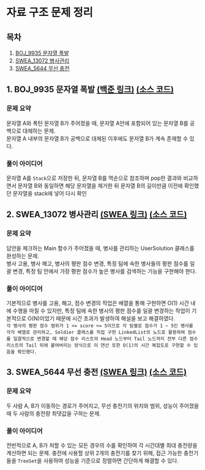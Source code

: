 # 자료 구조 문제 정리

## 목차

1. [BOJ_9935 문자열 폭발](#1-boj_9935-문자열-폭발-백준-링크-소스-코드)
2. [SWEA_13072 병사관리](#2-swea-13072-병사관리-swea-링크-소스-코드)
3. [SWEA_5644 무선 충전](#3-swea-5644-무선-충전-swea-링크-소스-코드)

## 1. BOJ_9935 문자열 폭발 [(백준 링크)](https://www.acmicpc.net/problem/9935) [(소스 코드)](https://github.com/rldnjs7723/CodingTest/blob/main/BOJ/9000/Main_9935.java)

### 문제 요약

문자열 A와 폭탄 문자열 B가 주어졌을 때, 문자열 A안에 포함되어 있는 문자열 B를 공백으로 대체하는 문제.  
문자열 A 내부의 문자열 B가 공백으로 대체된 이후에도 문자열 B가 계속 존재할 수 있다.

### 풀이 아이디어

문자열 A를 `Stack`으로 저장한 뒤, 문자열 B를 역순으로 참조하며 pop한 결과와 비교하면서 문자열 B와 동일하면 해당 문자열을 제거한 뒤 문자열 B의 길이만큼 이전에 확인했던 문자열을 stack에 넣어 다시 확인

## 2. SWEA_13072 병사관리 [(SWEA 링크)](https://swexpertacademy.com/main/talk/codeBattle/problemDetail.do?contestProbId=AXxODdXKQAADFASZ&categoryId=AYYZruxqM7YDFARc&categoryType=BATTLE&battleMainPageIndex=1#none) [(소스 코드)](https://github.com/rldnjs7723/CodingTest/blob/main/SWEA/13000/Solution_13072.java)

### 문제 요약

답안을 체크하는 Main 함수가 주어졌을 때, 병사를 관리하는 UserSolution 클래스를 완성하는 문제.  
병사 고용, 병사 해고, 병사의 평판 점수 변경, 특정 팀에 속한 병사들의 평판 점수를 일괄 변경, 특정 팀 안에서 가장 평판 점수가 높은 병사를 검색하는 기능을 구현해야 한다.

### 풀이 아이디어

기본적으로 병사를 고용, 해고, 점수 변경의 작업은 배열을 통해 구현하면 O(1) 시간 내에 수행을 마칠 수 있지만, 특정 팀에 속한 병사의 평판 점수를 일괄 변경하는 작업이 기본적으로 O(N)이었기 때문에 시간 초과가 발생하여 해설을 보고 해결하였다.  
`각 병사의 평판 점수 범위가 1 <= score <= 5이므로 각 팀별로 점수가 1 ~ 5인 병사를 각각 배열로 관리하고, Soldier 클래스를 직접 구현 LinkedList의 노드로 활용하여 점수를 일괄적으로 변경할 때 해당 점수 리스트의 Head 노드부터 Tail 노드까지 전부 다른 점수 리스트의 Tail 뒤에 붙여버리는 방식으로 이 연산 또한 O(1)의 시간 복잡도로 구현할 수 있음을 확인했다.`

## 3. SWEA_5644 무선 충전 [(SWEA 링크)](https://swexpertacademy.com/main/code/problem/problemDetail.do?contestProbId=AWXRDL1aeugDFAUo) [(소스 코드)](https://github.com/rldnjs7723/CodingTest/blob/main/SWEA/5000/Solution_5644.java)

### 문제 요약

두 사람 A, B가 이동하는 경로가 주어지고, 무선 충전기의 위치와 범위, 성능이 주어졌을 때 두 사람의 충전량 최댓값을 구하는 문제.

### 풀이 아이디어

전반적으로 A, B가 처할 수 있는 모든 경우의 수를 확인하여 각 시간대별 최대 충전량을 계산하면 되는 문제. 충전에 사용할 상위 2개의 충전기를 찾기 위해, 접근 가능한 충전기들을 `TreeSet`을 사용하여 성능을 기준으로 정렬하면 간단하게 해결할 수 있다.
